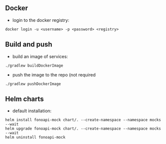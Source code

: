 ## Docker ##
- login to the docker registry:
``` 
docker login -u <username> -p <password> <registry>
```

## Build and push ##
- build an image of services:
```
./gradlew buildDockerImage
```
- push the image to the repo (not required
```
./gradlew pushDockerImage
```

## Helm charts ##
- default installation:
```
helm install fonoapi-mock chart/. --create-namespace --namespace mocks --wait
helm upgrade fonoapi-mock chart/. --create-namespace --namespace mocks --wait
helm uninstall fonoapi-mock
```